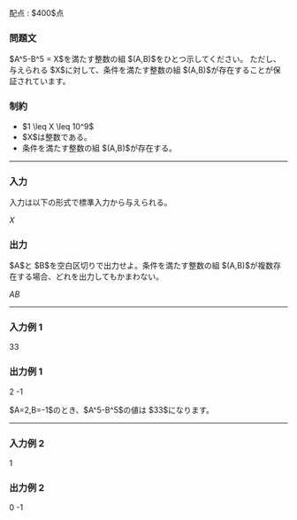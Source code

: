 
<div>

<span>

<span>

<p>
配点 : $400$点
</p>

<div>

<section>

### **問題文**

<p>
$A^5-B^5 = X$を満たす整数の組 $(A,B)$をひとつ示してください。
ただし、与えられる $X$に対して、条件を満たす整数の組 $(A,B)$が存在することが保証されています。
</p>

</section>

</div>

<div>

<section>

### **制約**

<ul>

<li>
$1 \leq X \leq 10^9$
</li>

<li>
$X$は整数である。
</li>

<li>
条件を満たす整数の組 $(A,B)$が存在する。
</li>

</ul>

</section>

</div>

---

<div>

<div>

<section>

### **入力**

<p>
入力は以下の形式で標準入力から与えられる。
</p>

<div>

$X$
</div>

</section>

</div>

<div>

<section>

### **出力**

<p>
$A$と $B$を空白区切りで出力せよ。条件を満たす整数の組 $(A,B)$が複数存在する場合、どれを出力してもかまわない。
</p>

<div>

$A$$B$
</div>

</section>

</div>

</div>

---

<div>

<section>

### **入力例 1**

<div>

33

</div>

</section>

</div>

<div>

<section>

### **出力例 1**

<div>

2 -1

</div>

<p>
$A=2,B=-1$のとき、$A^5-B^5$の値は $33$になります。
</p>

</section>

</div>

---

<div>

<section>

### **入力例 2**

<div>

1

</div>

</section>

</div>

<div>

<section>

### **出力例 2**

<div>

0 -1

</div>

</section>

</div>

</span>

</span>

</div>
